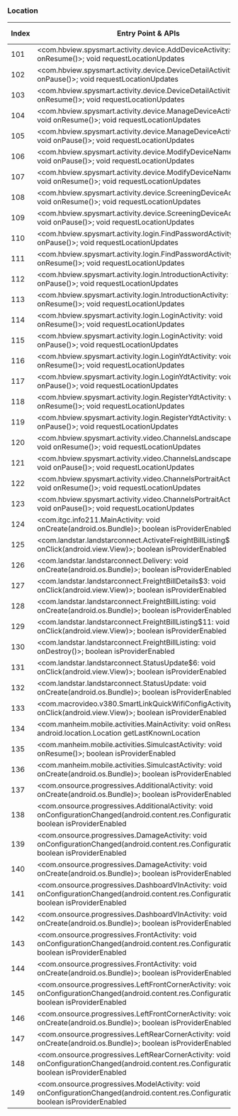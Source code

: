 ### Location
| Index | Entry Point & APIs | Screen shot | Resource id | Label |
| ------------- | ------------- | ------------- |-------------|-------------|
| 101 | <com.hbview.spysmart.activity.device.AddDeviceActivity: void onResume()>; void requestLocationUpdates | ![](D:\COSMOS\output\py\Play_win8\Business\com.hbview.spysmart\com.hbview.spysmart.activity.device.AddDeviceActivity.png) |  | |
| 102 | <com.hbview.spysmart.activity.device.DeviceDetailActivity: void onPause()>; void requestLocationUpdates | ![](D:\COSMOS\output\py\Play_win8\Business\com.hbview.spysmart\com.hbview.spysmart.activity.device.DeviceDetailActivity.png) |  | |
| 103 | <com.hbview.spysmart.activity.device.DeviceDetailActivity: void onResume()>; void requestLocationUpdates | ![](D:\COSMOS\output\py\Play_win8\Business\com.hbview.spysmart\com.hbview.spysmart.activity.device.DeviceDetailActivity.png) |  | |
| 104 | <com.hbview.spysmart.activity.device.ManageDeviceActivity: void onResume()>; void requestLocationUpdates | ![](D:\COSMOS\output\py\Play_win8\Business\com.hbview.spysmart\com.hbview.spysmart.activity.device.ManageDeviceActivity.png) |  | |
| 105 | <com.hbview.spysmart.activity.device.ManageDeviceActivity: void onPause()>; void requestLocationUpdates | ![](D:\COSMOS\output\py\Play_win8\Business\com.hbview.spysmart\com.hbview.spysmart.activity.device.ManageDeviceActivity.png) |  | |
| 106 | <com.hbview.spysmart.activity.device.ModifyDeviceNameActivity: void onPause()>; void requestLocationUpdates | ![](D:\COSMOS\output\py\Play_win8\Business\com.hbview.spysmart\com.hbview.spysmart.activity.device.ModifyDeviceNameActivity.png) |  | |
| 107 | <com.hbview.spysmart.activity.device.ModifyDeviceNameActivity: void onResume()>; void requestLocationUpdates | ![](D:\COSMOS\output\py\Play_win8\Business\com.hbview.spysmart\com.hbview.spysmart.activity.device.ModifyDeviceNameActivity.png) |  | |
| 108 | <com.hbview.spysmart.activity.device.ScreeningDeviceActivity: void onResume()>; void requestLocationUpdates | ![](D:\COSMOS\output\py\Play_win8\Business\com.hbview.spysmart\com.hbview.spysmart.activity.device.ScreeningDeviceActivity.png) |  | |
| 109 | <com.hbview.spysmart.activity.device.ScreeningDeviceActivity: void onPause()>; void requestLocationUpdates | ![](D:\COSMOS\output\py\Play_win8\Business\com.hbview.spysmart\com.hbview.spysmart.activity.device.ScreeningDeviceActivity.png) |  | |
| 110 | <com.hbview.spysmart.activity.login.FindPasswordActivity: void onPause()>; void requestLocationUpdates | ![](D:\COSMOS\output\py\Play_win8\Business\com.hbview.spysmart\com.hbview.spysmart.activity.login.FindPasswordActivity.png) |  | |
| 111 | <com.hbview.spysmart.activity.login.FindPasswordActivity: void onResume()>; void requestLocationUpdates | ![](D:\COSMOS\output\py\Play_win8\Business\com.hbview.spysmart\com.hbview.spysmart.activity.login.FindPasswordActivity.png) |  | |
| 112 | <com.hbview.spysmart.activity.login.IntroductionActivity: void onPause()>; void requestLocationUpdates | ![](D:\COSMOS\output\py\Play_win8\Business\com.hbview.spysmart\com.hbview.spysmart.activity.login.IntroductionActivity.png) |  | |
| 113 | <com.hbview.spysmart.activity.login.IntroductionActivity: void onResume()>; void requestLocationUpdates | ![](D:\COSMOS\output\py\Play_win8\Business\com.hbview.spysmart\com.hbview.spysmart.activity.login.IntroductionActivity.png) |  | |
| 114 | <com.hbview.spysmart.activity.login.LoginActivity: void onResume()>; void requestLocationUpdates | ![](D:\COSMOS\output\py\Play_win8\Business\com.hbview.spysmart\com.hbview.spysmart.activity.login.LoginActivity.png) |  | |
| 115 | <com.hbview.spysmart.activity.login.LoginActivity: void onPause()>; void requestLocationUpdates | ![](D:\COSMOS\output\py\Play_win8\Business\com.hbview.spysmart\com.hbview.spysmart.activity.login.LoginActivity.png) |  | |
| 116 | <com.hbview.spysmart.activity.login.LoginYdtActivity: void onResume()>; void requestLocationUpdates | ![](D:\COSMOS\output\py\Play_win8\Business\com.hbview.spysmart\com.hbview.spysmart.activity.login.LoginYdtActivity.png) |  | |
| 117 | <com.hbview.spysmart.activity.login.LoginYdtActivity: void onPause()>; void requestLocationUpdates | ![](D:\COSMOS\output\py\Play_win8\Business\com.hbview.spysmart\com.hbview.spysmart.activity.login.LoginYdtActivity.png) |  | |
| 118 | <com.hbview.spysmart.activity.login.RegisterYdtActivity: void onResume()>; void requestLocationUpdates | ![](D:\COSMOS\output\py\Play_win8\Business\com.hbview.spysmart\com.hbview.spysmart.activity.login.RegisterYdtActivity.png) |  | |
| 119 | <com.hbview.spysmart.activity.login.RegisterYdtActivity: void onPause()>; void requestLocationUpdates | ![](D:\COSMOS\output\py\Play_win8\Business\com.hbview.spysmart\com.hbview.spysmart.activity.login.RegisterYdtActivity.png) |  | |
| 120 | <com.hbview.spysmart.activity.video.ChannelsLandscapeActivity: void onResume()>; void requestLocationUpdates | ![](D:\COSMOS\output\py\Play_win8\Business\com.hbview.spysmart\com.hbview.spysmart.activity.video.ChannelsLandscapeActivity.png) |  | |
| 121 | <com.hbview.spysmart.activity.video.ChannelsLandscapeActivity: void onPause()>; void requestLocationUpdates | ![](D:\COSMOS\output\py\Play_win8\Business\com.hbview.spysmart\com.hbview.spysmart.activity.video.ChannelsLandscapeActivity.png) |  | |
| 122 | <com.hbview.spysmart.activity.video.ChannelsPortraitActivity: void onResume()>; void requestLocationUpdates | ![](D:\COSMOS\output\py\Play_win8\Business\com.hbview.spysmart\com.hbview.spysmart.activity.video.ChannelsPortraitActivity.png) |  | |
| 123 | <com.hbview.spysmart.activity.video.ChannelsPortraitActivity: void onPause()>; void requestLocationUpdates | ![](D:\COSMOS\output\py\Play_win8\Business\com.hbview.spysmart\com.hbview.spysmart.activity.video.ChannelsPortraitActivity.png) |  | |
| 124 | <com.itgc.info211.MainActivity: void onCreate(android.os.Bundle)>; boolean isProviderEnabled | ![](D:\COSMOS\output\py\Play_win8\Business\com.itgc.info211\com.itgc.info211.MainActivity.png) |  | |
| 125 | <com.landstar.landstarconnect.ActivateFreightBillListing$11: void onClick(android.view.View)>; boolean isProviderEnabled | ![](D:\COSMOS\output\py\Play_win8\Business\com.landstar.landstarconnect\com.landstar.landstarconnect.ActivateFreightBillListing.png) |  | |
| 126 | <com.landstar.landstarconnect.Delivery: void onCreate(android.os.Bundle)>; boolean isProviderEnabled | ![](D:\COSMOS\output\py\Play_win8\Business\com.landstar.landstarconnect\com.landstar.landstarconnect.Delivery.png) |  | |
| 127 | <com.landstar.landstarconnect.FreightBillDetails$3: void onClick(android.view.View)>; boolean isProviderEnabled | ![](D:\COSMOS\output\py\Play_win8\Business\com.landstar.landstarconnect\com.landstar.landstarconnect.FreightBillDetails.png) |  | |
| 128 | <com.landstar.landstarconnect.FreightBillListing: void onCreate(android.os.Bundle)>; boolean isProviderEnabled | ![](D:\COSMOS\output\py\Play_win8\Business\com.landstar.landstarconnect\com.landstar.landstarconnect.FreightBillListing.png) |  | |
| 129 | <com.landstar.landstarconnect.FreightBillListing$11: void onClick(android.view.View)>; boolean isProviderEnabled | ![](D:\COSMOS\output\py\Play_win8\Business\com.landstar.landstarconnect\com.landstar.landstarconnect.FreightBillListing.png) |  | |
| 130 | <com.landstar.landstarconnect.FreightBillListing: void onDestroy()>; boolean isProviderEnabled | ![](D:\COSMOS\output\py\Play_win8\Business\com.landstar.landstarconnect\com.landstar.landstarconnect.FreightBillListing.png) |  | |
| 131 | <com.landstar.landstarconnect.StatusUpdate$6: void onClick(android.view.View)>; boolean isProviderEnabled | ![](D:\COSMOS\output\py\Play_win8\Business\com.landstar.landstarconnect\com.landstar.landstarconnect.StatusUpdate.png) |  | |
| 132 | <com.landstar.landstarconnect.StatusUpdate: void onCreate(android.os.Bundle)>; boolean isProviderEnabled | ![](D:\COSMOS\output\py\Play_win8\Business\com.landstar.landstarconnect\com.landstar.landstarconnect.StatusUpdate.png) |  | |
| 133 | <com.macrovideo.v380.SmartLinkQuickWifiConfigActivity: void onClick(android.view.View)>; boolean isProviderEnabled | ![](D:\COSMOS\output\py\Play_win8\Business\com.macrovideo.v380\com.macrovideo.v380.SmartLinkQuickWifiConfigActivity.png) |  | |
| 134 | <com.manheim.mobile.activities.MainActivity: void onResume()>; android.location.Location getLastKnownLocation | ![](D:\COSMOS\output\py\Play_win8\Business\com.manheim.mobile\com.manheim.mobile.activities.MainActivity.png) |  | |
| 135 | <com.manheim.mobile.activities.SimulcastActivity: void onResume()>; boolean isProviderEnabled | ![](D:\COSMOS\output\py\Play_win8\Business\com.manheim.mobile\com.manheim.mobile.activities.SimulcastActivity.png) |  | |
| 136 | <com.manheim.mobile.activities.SimulcastActivity: void onCreate(android.os.Bundle)>; boolean isProviderEnabled | ![](D:\COSMOS\output\py\Play_win8\Business\com.manheim.mobile\com.manheim.mobile.activities.SimulcastActivity.png) |  | |
| 137 | <com.onsource.progressives.AdditionalActivity: void onCreate(android.os.Bundle)>; boolean isProviderEnabled | ![](D:\COSMOS\output\py\Play_win8\Business\com.onsource.progressives\com.onsource.progressives.AdditionalActivity.png) |  | |
| 138 | <com.onsource.progressives.AdditionalActivity: void onConfigurationChanged(android.content.res.Configuration)>; boolean isProviderEnabled | ![](D:\COSMOS\output\py\Play_win8\Business\com.onsource.progressives\com.onsource.progressives.AdditionalActivity.png) |  | |
| 139 | <com.onsource.progressives.DamageActivity: void onConfigurationChanged(android.content.res.Configuration)>; boolean isProviderEnabled | ![](D:\COSMOS\output\py\Play_win8\Business\com.onsource.progressives\com.onsource.progressives.DamageActivity.png) |  | |
| 140 | <com.onsource.progressives.DamageActivity: void onCreate(android.os.Bundle)>; boolean isProviderEnabled | ![](D:\COSMOS\output\py\Play_win8\Business\com.onsource.progressives\com.onsource.progressives.DamageActivity.png) |  | |
| 141 | <com.onsource.progressives.DashboardVInActivity: void onConfigurationChanged(android.content.res.Configuration)>; boolean isProviderEnabled | ![](D:\COSMOS\output\py\Play_win8\Business\com.onsource.progressives\com.onsource.progressives.DashboardVInActivity.png) |  | |
| 142 | <com.onsource.progressives.DashboardVInActivity: void onCreate(android.os.Bundle)>; boolean isProviderEnabled | ![](D:\COSMOS\output\py\Play_win8\Business\com.onsource.progressives\com.onsource.progressives.DashboardVInActivity.png) |  | |
| 143 | <com.onsource.progressives.FrontActivity: void onConfigurationChanged(android.content.res.Configuration)>; boolean isProviderEnabled | ![](D:\COSMOS\output\py\Play_win8\Business\com.onsource.progressives\com.onsource.progressives.FrontActivity.png) |  | |
| 144 | <com.onsource.progressives.FrontActivity: void onCreate(android.os.Bundle)>; boolean isProviderEnabled | ![](D:\COSMOS\output\py\Play_win8\Business\com.onsource.progressives\com.onsource.progressives.FrontActivity.png) |  | |
| 145 | <com.onsource.progressives.LeftFrontCornerActivity: void onConfigurationChanged(android.content.res.Configuration)>; boolean isProviderEnabled | ![](D:\COSMOS\output\py\Play_win8\Business\com.onsource.progressives\com.onsource.progressives.LeftFrontCornerActivity.png) |  | |
| 146 | <com.onsource.progressives.LeftFrontCornerActivity: void onCreate(android.os.Bundle)>; boolean isProviderEnabled | ![](D:\COSMOS\output\py\Play_win8\Business\com.onsource.progressives\com.onsource.progressives.LeftFrontCornerActivity.png) |  | |
| 147 | <com.onsource.progressives.LeftRearCornerActivity: void onCreate(android.os.Bundle)>; boolean isProviderEnabled | ![](D:\COSMOS\output\py\Play_win8\Business\com.onsource.progressives\com.onsource.progressives.LeftRearCornerActivity.png) |  | |
| 148 | <com.onsource.progressives.LeftRearCornerActivity: void onConfigurationChanged(android.content.res.Configuration)>; boolean isProviderEnabled | ![](D:\COSMOS\output\py\Play_win8\Business\com.onsource.progressives\com.onsource.progressives.LeftRearCornerActivity.png) |  | |
| 149 | <com.onsource.progressives.ModelActivity: void onConfigurationChanged(android.content.res.Configuration)>; boolean isProviderEnabled | ![](D:\COSMOS\output\py\Play_win8\Business\com.onsource.progressives\com.onsource.progressives.ModelActivity.png) |  | |
